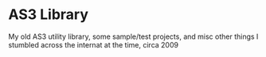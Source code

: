 # AS3 Library
My old AS3 utility library, some sample/test projects, and misc other things I stumbled across the internat at the time, circa 2009
